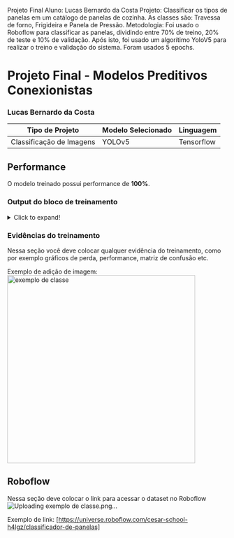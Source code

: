 Projeto Final
Aluno: Lucas Bernardo da Costa
Projeto: Classificar os tipos de panelas em um catálogo de panelas de cozinha. As classes são: Travessa de forno, Frigideira e Panela de Pressão.
Metodologia: Foi usado o Roboflow para classificar as panelas, dividindo entre 70% de treino, 20% de teste e 10% de validação. 
Após isto, foi usado um algorítimo YoloV5 para realizar o treino e validação do sistema. Foram usados 5 epochs.
# Projeto Final - Modelos Preditivos Conexionistas

### Lucas Bernardo da Costa

|**Tipo de Projeto**|**Modelo Selecionado**|**Linguagem**|
|--|--|--|
|Classificação de Imagens<br>|YOLOv5|Tensorflow|

## Performance

O modelo treinado possui performance de **100%**.

### Output do bloco de treinamento

<details>
  <summary>Click to expand!</summary>
  
  ```text
     test_loss    top1_acc    top5_acc
       1/5        0G        1.15        1.08       0.474           1: 100% 7/7 [00:19<00:00,  2.84s/it]
       2/5        0G        1.06        1.06       0.474           1: 100% 7/7 [00:16<00:00,  2.41s/it]
       3/5        0G        1.01        1.07       0.474           1: 100% 7/7 [00:17<00:00,  2.56s/it]
       4/5        0G       0.982         1.1       0.474           1: 100% 7/7 [00:19<00:00,  2.73s/it]
       5/5        0G       0.936        1.06       0.474           1: 100% 7/7 [00:17<00:00,  2.51s/it]
  ```
</details>

### Evidências do treinamento

Nessa seção você deve colocar qualquer evidência do treinamento, como por exemplo gráficos de perda, performance, matriz de confusão etc.

Exemplo de adição de imagem:
<img width="430" alt="exemplo de classe" src="https://github.com/zlucasbernardo/Panela-velha-que-faz-Programa-o-boa/assets/147263402/44fa92e7-79a1-4f27-8a85-2f906838a24b">


## Roboflow

Nessa seção deve colocar o link para acessar o dataset no Roboflow
![Uploading exemplo de classe.png…]()

Exemplo de link: [https://universe.roboflow.com/cesar-school-h4lgz/classificador-de-panelas]
